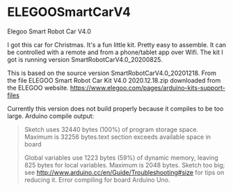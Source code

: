 # ELEGOOSmartCarV4
Elegoo Smart Robot Car V4.0

I got this car for Christmas. It's a fun little kit. Pretty easy to assemble.
It can be controlled with a remote and from a phone/tablet app over Wifi.
The kit I got is running version SmartRobotCarV4.0_20200825.

This is based on the source version SmartRobotCarV4.0_20201218.
From the file ELEGOO Smart Robot Car Kit V4.0 2020.12.18.zip downloaded from the ELEGOO website.
https://www.elegoo.com/pages/arduino-kits-support-files

Currently this version does not build properly because it compiles to be too large.
Arduino compile output:
> Sketch uses 32440 bytes (100%) of program storage space. Maximum is 32256 bytes.text section exceeds available space in board
> 
> Global variables use 1223 bytes (59%) of dynamic memory, leaving 825 bytes for local variables. Maximum is 2048 bytes.
> Sketch too big; see http://www.arduino.cc/en/Guide/Troubleshooting#size for tips on reducing it.
> Error compiling for board Arduino Uno.
